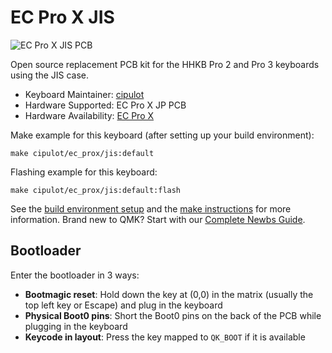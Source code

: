 # EC Pro X JIS

![EC Pro X JIS PCB](https://i.imgur.com/yJdPOcbh.png)

Open source replacement PCB kit for the HHKB Pro 2 and Pro 3 keyboards using the JIS case.

* Keyboard Maintainer: [cipulot](https://github.com/cipulot)
* Hardware Supported: EC Pro X JP PCB
* Hardware Availability: [EC Pro X](https://github.com/cipulot/EC-Pro-X)

Make example for this keyboard (after setting up your build environment):

    make cipulot/ec_prox/jis:default

Flashing example for this keyboard:

    make cipulot/ec_prox/jis:default:flash

See the [build environment setup](https://docs.qmk.fm/#/getting_started_build_tools) and the [make instructions](https://docs.qmk.fm/#/getting_started_make_guide) for more information. Brand new to QMK? Start with our [Complete Newbs Guide](https://docs.qmk.fm/#/newbs).

## Bootloader

Enter the bootloader in 3 ways:

* **Bootmagic reset**: Hold down the key at (0,0) in the matrix (usually the top left key or Escape) and plug in the keyboard
* **Physical Boot0 pins**: Short the Boot0 pins on the back of the PCB while plugging in the keyboard
* **Keycode in layout**: Press the key mapped to `QK_BOOT` if it is available
